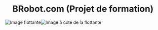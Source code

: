 

# <div align="center">BRobot.com (Projet de formation)</div>


<img src="https://github.com/user-attachments/assets/27cb2bb5-7d2f-46e1-8b73-bc77b2c50615" alt="Image flottante" style="float: left;" />
<img src="https://github.com/user-attachments/assets/b1bb5b68-6568-4b91-868b-b5414667b828" alt="Image à coté de la flottante" />
